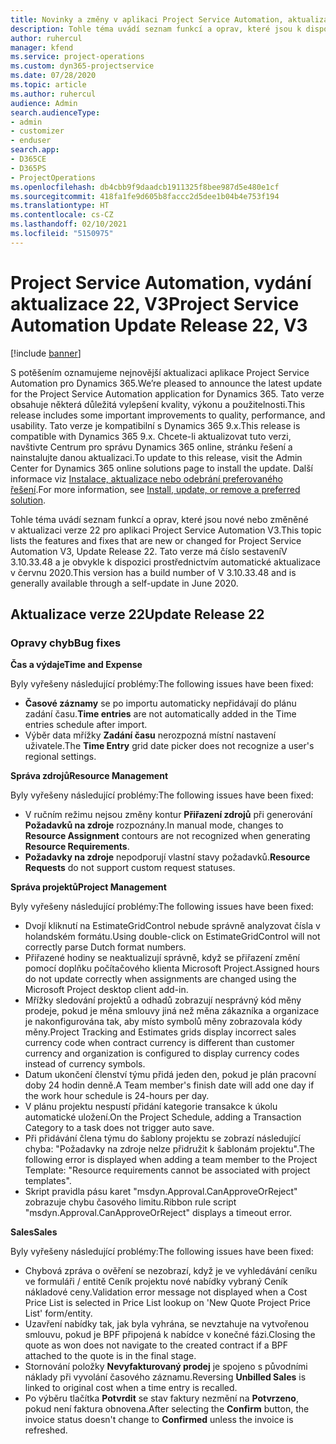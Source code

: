 ```yaml
---
title: Novinky a změny v aplikaci Project Service Automation, aktualizace verze 22, V3
description: Tohle téma uvádí seznam funkcí a oprav, které jsou k dispozici v Project Service Automation, aktualizace verze 22, V3.
author: ruhercul
manager: kfend
ms.service: project-operations
ms.custom: dyn365-projectservice
ms.date: 07/28/2020
ms.topic: article
ms.author: ruhercul
audience: Admin
search.audienceType:
- admin
- customizer
- enduser
search.app:
- D365CE
- D365PS
- ProjectOperations
ms.openlocfilehash: db4cbb9f9daadcb1911325f8bee987d5e480e1cf
ms.sourcegitcommit: 418fa1fe9d605b8faccc2d5dee1b04b4e753f194
ms.translationtype: HT
ms.contentlocale: cs-CZ
ms.lasthandoff: 02/10/2021
ms.locfileid: "5150975"
---
```

# <a name="project-service-automation-update-release-22-v3"></a><span data-ttu-id="2d0ee-103">Project Service Automation, vydání aktualizace 22, V3</span><span class="sxs-lookup"><span data-stu-id="2d0ee-103">Project Service Automation Update Release 22, V3</span></span>

[!include [banner](../includes/psa-now-project-operations.md)]

<span data-ttu-id="2d0ee-104">S potěšením oznamujeme nejnovější aktualizaci aplikace Project Service Automation pro Dynamics 365.</span><span class="sxs-lookup"><span data-stu-id="2d0ee-104">We’re pleased to announce the latest update for the Project Service Automation application for Dynamics 365.</span></span> <span data-ttu-id="2d0ee-105">Tato verze obsahuje některá důležitá vylepšení kvality, výkonu a použitelnosti.</span><span class="sxs-lookup"><span data-stu-id="2d0ee-105">This release includes some important improvements to quality, performance, and usability.</span></span> <span data-ttu-id="2d0ee-106">Tato verze je kompatibilní s Dynamics 365 9.x.</span><span class="sxs-lookup"><span data-stu-id="2d0ee-106">This release is compatible with Dynamics 365 9.x.</span></span> <span data-ttu-id="2d0ee-107">Chcete-li aktualizovat tuto verzi, navštivte Centrum pro správu Dynamics 365 online, stránku řešení a nainstalujte danou aktualizaci.</span><span class="sxs-lookup"><span data-stu-id="2d0ee-107">To update to this release, visit the Admin Center for Dynamics 365 online solutions page to install the update.</span></span> <span data-ttu-id="2d0ee-108">Další informace viz [Instalace, aktualizace nebo odebrání preferovaného řešení](https://docs.microsoft.com/power-platform/admin/install-remove-preferred-solution).</span><span class="sxs-lookup"><span data-stu-id="2d0ee-108">For more information, see [Install, update, or remove a preferred solution](https://docs.microsoft.com/power-platform/admin/install-remove-preferred-solution).</span></span>

<span data-ttu-id="2d0ee-109">Tohle téma uvádí seznam funkcí a oprav, které jsou nové nebo změněné v aktualizaci verze 22 pro aplikaci Project Service Automation V3.</span><span class="sxs-lookup"><span data-stu-id="2d0ee-109">This topic lists the features and fixes that are new or changed for Project Service Automation V3, Update Release 22.</span></span> <span data-ttu-id="2d0ee-110">Tato verze má číslo sestaveníV 3.10.33.48 a je obvykle k dispozici prostřednictvím automatické aktualizace v červnu 2020.</span><span class="sxs-lookup"><span data-stu-id="2d0ee-110">This version has a build number of V 3.10.33.48 and is generally available through a self-update in June 2020.</span></span>

## <a name="update-release-22"></a><span data-ttu-id="2d0ee-111">Aktualizace verze 22</span><span class="sxs-lookup"><span data-stu-id="2d0ee-111">Update Release 22</span></span>

### <a name="bug-fixes"></a><span data-ttu-id="2d0ee-112">Opravy chyb</span><span class="sxs-lookup"><span data-stu-id="2d0ee-112">Bug fixes</span></span>



<span data-ttu-id="2d0ee-113">**Čas a výdaje**</span><span class="sxs-lookup"><span data-stu-id="2d0ee-113">**Time and Expense**</span></span>

<span data-ttu-id="2d0ee-114">Byly vyřešeny následující problémy:</span><span class="sxs-lookup"><span data-stu-id="2d0ee-114">The following issues have been fixed:</span></span>

- <span data-ttu-id="2d0ee-115">**Časové záznamy** se po importu automaticky nepřidávají do plánu zadání času.</span><span class="sxs-lookup"><span data-stu-id="2d0ee-115">**Time entries** are not automatically added in the Time entries schedule after import.</span></span>
- <span data-ttu-id="2d0ee-116">Výběr data mřížky **Zadání času** nerozpozná místní nastavení uživatele.</span><span class="sxs-lookup"><span data-stu-id="2d0ee-116">The **Time Entry** grid date picker does not recognize a user's regional settings.</span></span>

<span data-ttu-id="2d0ee-117">**Správa zdrojů**</span><span class="sxs-lookup"><span data-stu-id="2d0ee-117">**Resource Management**</span></span>

<span data-ttu-id="2d0ee-118">Byly vyřešeny následující problémy:</span><span class="sxs-lookup"><span data-stu-id="2d0ee-118">The following issues have been fixed:</span></span>

- <span data-ttu-id="2d0ee-119">V ručním režimu nejsou změny kontur **Přiřazení zdrojů** při generování **Požadavků na zdroje** rozpoznány.</span><span class="sxs-lookup"><span data-stu-id="2d0ee-119">In manual mode, changes to **Resource Assignment** contours are not recognized when generating **Resource Requirements**.</span></span>
- <span data-ttu-id="2d0ee-120">**Požadavky na zdroje** nepodporují vlastní stavy požadavků.</span><span class="sxs-lookup"><span data-stu-id="2d0ee-120">**Resource Requests** do not support custom request statuses.</span></span>

<span data-ttu-id="2d0ee-121">**Správa projektů**</span><span class="sxs-lookup"><span data-stu-id="2d0ee-121">**Project Management**</span></span>

<span data-ttu-id="2d0ee-122">Byly vyřešeny následující problémy:</span><span class="sxs-lookup"><span data-stu-id="2d0ee-122">The following issues have been fixed:</span></span>

- <span data-ttu-id="2d0ee-123">Dvojí kliknutí na EstimateGridControl nebude správně analyzovat čísla v holandském formátu.</span><span class="sxs-lookup"><span data-stu-id="2d0ee-123">Using double-click on EstimateGridControl will not correctly parse Dutch format numbers.</span></span>
- <span data-ttu-id="2d0ee-124">Přiřazené hodiny se neaktualizují správně, když se přiřazení změní pomocí doplňku počítačového klienta Microsoft Project.</span><span class="sxs-lookup"><span data-stu-id="2d0ee-124">Assigned hours do not update correctly when assignments are changed using the Microsoft Project desktop client add-in.</span></span>
- <span data-ttu-id="2d0ee-125">Mřížky sledování projektů a odhadů zobrazují nesprávný kód měny prodeje, pokud je měna smlouvy jiná než měna zákazníka a organizace je nakonfigurována tak, aby místo symbolů měny zobrazovala kódy měny.</span><span class="sxs-lookup"><span data-stu-id="2d0ee-125">Project Tracking and Estimates grids display incorrect sales currency code when contract currency is different than customer currency and organization is configured to display currency codes instead of currency symbols.</span></span>
- <span data-ttu-id="2d0ee-126">Datum ukončení členství týmu přidá jeden den, pokud je plán pracovní doby 24 hodin denně.</span><span class="sxs-lookup"><span data-stu-id="2d0ee-126">A Team member's finish date will add one day if the work hour schedule is 24-hours per day.</span></span>
- <span data-ttu-id="2d0ee-127">V plánu projektu nespustí přidání kategorie transakce k úkolu automatické uložení.</span><span class="sxs-lookup"><span data-stu-id="2d0ee-127">On the Project Schedule, adding a Transaction Category to a task does not trigger auto save.</span></span>
- <span data-ttu-id="2d0ee-128">Při přidávání člena týmu do šablony projektu se zobrazí následující chyba: "Požadavky na zdroje nelze přidružit k šablonám projektu".</span><span class="sxs-lookup"><span data-stu-id="2d0ee-128">The following error is displayed when adding a team member to the Project Template: "Resource requirements cannot be associated with project templates".</span></span> 
- <span data-ttu-id="2d0ee-129">Skript pravidla pásu karet "msdyn.Approval.CanApproveOrReject" zobrazuje chybu časového limitu.</span><span class="sxs-lookup"><span data-stu-id="2d0ee-129">Ribbon rule script "msdyn.Approval.CanApproveOrReject" displays a timeout error.</span></span>

<span data-ttu-id="2d0ee-130">**Sales**</span><span class="sxs-lookup"><span data-stu-id="2d0ee-130">**Sales**</span></span>

<span data-ttu-id="2d0ee-131">Byly vyřešeny následující problémy:</span><span class="sxs-lookup"><span data-stu-id="2d0ee-131">The following issues have been fixed:</span></span>

- <span data-ttu-id="2d0ee-132">Chybová zpráva o ověření se nezobrazí, když je ve vyhledávání ceníku ve formuláři / entitě Ceník projektu nové nabídky vybraný Ceník nákladové ceny.</span><span class="sxs-lookup"><span data-stu-id="2d0ee-132">Validation error message not displayed when a Cost Price List is selected in Price List lookup on 'New Quote Project Price List' form/entity.</span></span>
- <span data-ttu-id="2d0ee-133">Uzavření nabídky tak, jak byla vyhrána, se nevztahuje na vytvořenou smlouvu, pokud je BPF připojená k nabídce v konečné fázi.</span><span class="sxs-lookup"><span data-stu-id="2d0ee-133">Closing the quote as won does not navigate to the created contract if a BPF attached to the quote is in the final stage.</span></span>
- <span data-ttu-id="2d0ee-134">Stornování položky **Nevyfakturovaný prodej** je spojeno s původními náklady při vyvolání časového záznamu.</span><span class="sxs-lookup"><span data-stu-id="2d0ee-134">Reversing **Unbilled Sales** is linked to original cost when a time entry is recalled.</span></span>
- <span data-ttu-id="2d0ee-135">Po výběru tlačítka **Potvrdit** se stav faktury nezmění na **Potvrzeno**, pokud není faktura obnovena.</span><span class="sxs-lookup"><span data-stu-id="2d0ee-135">After selecting the **Confirm** button, the invoice status doesn't change to **Confirmed** unless the invoice is refreshed.</span></span>
